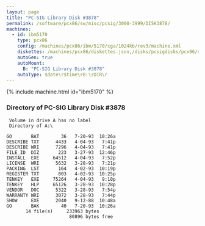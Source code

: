 ```yaml
---
layout: page
title: "PC-SIG Library Disk #3878"
permalink: /software/pcx86/sw/misc/pcsig/3000-3999/DISK3878/
machines:
  - id: ibm5170
    type: pcx86
    config: /machines/pcx86/ibm/5170/cga/1024kb/rev3/machine.xml
    diskettes: /machines/pcx86/diskettes.json,/disks/pcsigdisks/pcx86/diskettes.json
    autoGen: true
    autoMount:
      B: "PC-SIG Library Disk #3878"
    autoType: $date\r$time\rB:\rDIR\r
---
```


{% include machine.html id="ibm5170" %}

### Directory of PC-SIG Library Disk #3878

     Volume in drive A has no label
     Directory of A:\

    GO       BAT        36   7-20-93  10:26a
    DESCRIBE TXT      4433   4-04-93   7:41p
    DESCRIBE WRI      7296   4-04-93   7:41p
    FILE_ID  DIZ       223   3-27-93  12:46p
    INSTALL  EXE     64512   4-04-93   7:52p
    LICENSE  WRI      5632   3-28-93   7:21p
    PACKING  LST       164   4-02-93  10:19p
    REGISTER TXT       803   4-02-93  10:25p
    TENKEY   EXE     75264   4-04-93   9:10p
    TENKEY   HLP     65126   3-28-93  10:28p
    VENDOR   DOC      5322   3-28-93   7:54p
    WARRANTY WRI      3072   3-28-93   7:44p
    SHOW     EXE      2040   9-12-88  10:48a
    GO       BAK        40   7-20-93  10:26a
           14 file(s)     233963 bytes
                           80896 bytes free
